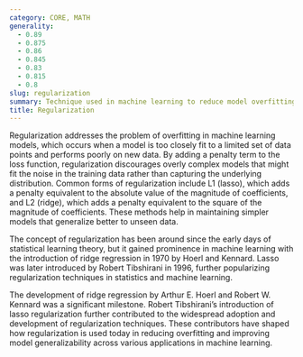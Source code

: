 ```yaml
---
category: CORE, MATH
generality:
  - 0.89
  - 0.875
  - 0.86
  - 0.845
  - 0.83
  - 0.815
  - 0.8
slug: regularization
summary: Technique used in machine learning to reduce model overfitting by adding a penalty to the loss function based on the complexity of the model.
title: Regularization
---
```


Regularization addresses the problem of overfitting in machine learning models, which occurs when a model is too closely fit to a limited set of data points and performs poorly on new data. By adding a penalty term to the loss function, regularization discourages overly complex models that might fit the noise in the training data rather than capturing the underlying distribution. Common forms of regularization include L1 (lasso), which adds a penalty equivalent to the absolute value of the magnitude of coefficients, and L2 (ridge), which adds a penalty equivalent to the square of the magnitude of coefficients. These methods help in maintaining simpler models that generalize better to unseen data.

The concept of regularization has been around since the early days of statistical learning theory, but it gained prominence in machine learning with the introduction of ridge regression in 1970 by Hoerl and Kennard. Lasso was later introduced by Robert Tibshirani in 1996, further popularizing regularization techniques in statistics and machine learning.

The development of ridge regression by Arthur E. Hoerl and Robert W. Kennard was a significant milestone. Robert Tibshirani’s introduction of lasso regularization further contributed to the widespread adoption and development of regularization techniques. These contributors have shaped how regularization is used today in reducing overfitting and improving model generalizability across various applications in machine learning.
